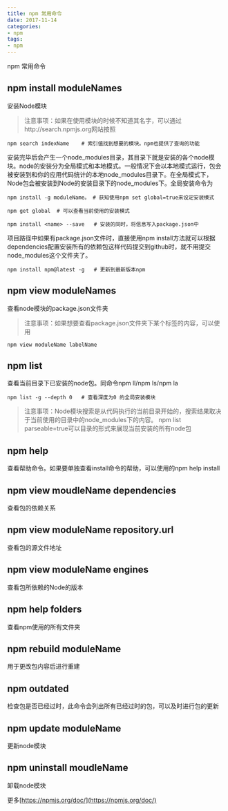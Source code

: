 ```yaml
---
title: npm 常用命令
date: 2017-11-14
categories:
- npm
tags:
- npm
---
```


npm 常用命令
<!--more-->

## npm install moduleNames
安装Node模块

> 注意事项：如果在使用模块的时候不知道其名字，可以通过http://search.npmjs.org网站按照

```shell
npm search indexName    # 索引值找到想要的模块。npm也提供了查询的功能 
```
安装完毕后会产生一个node_modules目录，其目录下就是安装的各个node模块。node的安装分为全局模式和本地模式。一般情况下会以本地模式运行，包会被安装到和你的应用代码统计的本地node_modules目录下。在全局模式下，Node包会被安装到Node的安装目录下的node_modules下。全局安装命令为
```shell
npm install -g moduleName。 # 获知使用npm set global=true来设定安装模式
```
```shell
npm get global  # 可以查看当前使用的安装模式
```

```shell
npm install <name> --save   # 安装的同时，将信息写入package.json中
```
项目路径中如果有package.json文件时，直接使用npm install方法就可以根据dependencies配置安装所有的依赖包这样代码提交到github时，就不用提交node_modules这个文件夹了。

```shell
npm install npm@latest -g   # 更新到最新版本npm
```

## npm view moduleNames
查看node模块的package.json文件夹

> 注意事项：如果想要查看package.json文件夹下某个标签的内容，可以使用
```
npm view moduleName labelName
```
## npm list 
查看当前目录下已安装的node包。同命令npm ll/npm ls/npm la
```shell
npm list -g --depth 0   # 查看深度为0 的全局安装模块 
```
> 注意事项：Node模块搜索是从代码执行的当前目录开始的，搜索结果取决于当前使用的目录中的node_modules下的内容。 npm list parseable=true可以目录的形式来展现当前安装的所有node包

## npm help
查看帮助命令。如果要单独查看install命令的帮助，可以使用的npm help install

## npm view moudleName dependencies
查看包的依赖关系

## npm view moduleName repository.url
查看包的源文件地址
## npm view moduleName engines
查看包所依赖的Node的版本
## npm help folders
查看npm使用的所有文件夹
## npm rebuild moduleName
用于更改包内容后进行重建
## npm outdated 
检查包是否已经过时，此命令会列出所有已经过时的包，可以及时进行包的更新
## npm update moduleName
更新node模块
## npm uninstall moudleName
卸载node模块



更多[https://npmjs.org/doc/](https://npmjs.org/doc/)